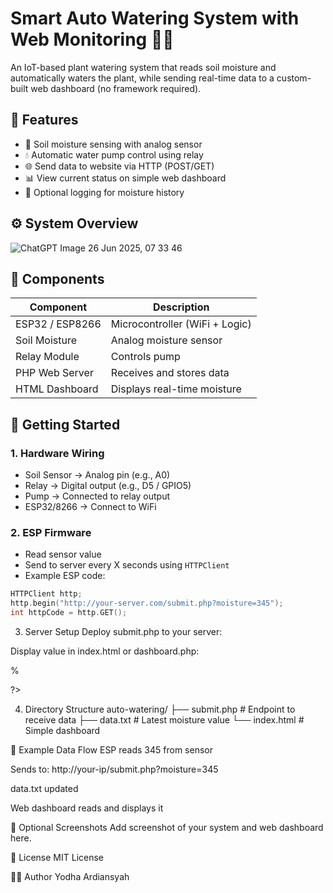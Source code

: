 # Smart Auto Watering System with Web Monitoring 🌱💧

An IoT-based plant watering system that reads soil moisture and automatically waters the plant, while sending real-time data to a custom-built web dashboard (no framework required).

## 🌟 Features

- 🌱 Soil moisture sensing with analog sensor
- 💧 Automatic water pump control using relay
- 🌐 Send data to website via HTTP (POST/GET)
- 📊 View current status on simple web dashboard
- 📅 Optional logging for moisture history

## ⚙️ System Overview

![ChatGPT Image 26 Jun 2025, 07 33 46](https://github.com/user-attachments/assets/dcb944f1-ac02-4cae-8ea8-ab09b7b4b70a)

## 🔧 Components

| Component         | Description                   |
|-------------------|-------------------------------|
| ESP32 / ESP8266   | Microcontroller (WiFi + Logic)|
| Soil Moisture     | Analog moisture sensor        |
| Relay Module      | Controls pump                 |
| PHP Web Server    | Receives and stores data      |
| HTML Dashboard    | Displays real-time moisture   |

## 🚀 Getting Started

### 1. Hardware Wiring

- Soil Sensor → Analog pin (e.g., A0)
- Relay → Digital output (e.g., D5 / GPIO5)
- Pump → Connected to relay output
- ESP32/8266 → Connect to WiFi

### 2. ESP Firmware

- Read sensor value
- Send to server every X seconds using `HTTPClient`
- Example ESP code:
```cpp
HTTPClient http;
http.begin("http://your-server.com/submit.php?moisture=345");
int httpCode = http.GET();
```
3. Server Setup
Deploy submit.php to your server:

<?php
$moisture = $_GET['moisture'];
file_put_contents("data.txt", $moisture);
?>

Display value in index.html or dashboard.php:

<?php echo file_get_contents("data.txt"); ?>%
?>

4. Directory Structure
auto-watering/
├── submit.php         # Endpoint to receive data
├── data.txt           # Latest moisture value
└── index.html         # Simple dashboard

🧪 Example Data Flow
ESP reads 345 from sensor

Sends to: http://your-ip/submit.php?moisture=345

data.txt updated

Web dashboard reads and displays it

📸 Optional Screenshots
Add screenshot of your system and web dashboard here.

📜 License
MIT License

👨‍💻 Author
Yodha Ardiansyah
